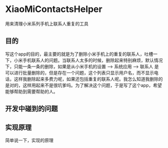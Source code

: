 # XiaoMiContactsHelper
用来清理小米系列手机上联系人重复的工具

## 目的
写这个app的目的，最主要的就是为了删除小米手机上的重复的联系人，吐槽一下，小米手机联系人的问题。当联系人太多的时候，删除起来特别麻烦，默认情况下，只能一条一条的删除，如果是从小米手机的设置 --> 系统应用 --> 联系人 是可以进行批量删除的，但是存在一个问题，这个列表只显示用户名，而不显示电话，这样我删除起来多费力呢，如果还包括重复的联系人呢。我怎么知道我删除的是对的，这样用起来不是很坑爹吗。为了解决这个问题，于是写了这个app，希望能够帮助到需要帮助的人。

## 开发中碰到的问题

## 实现原理
简单说一下，实现的原理

